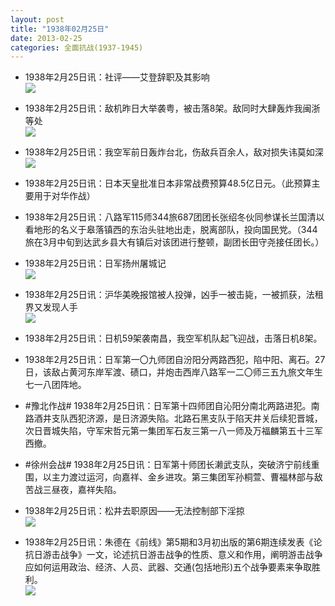 ```yaml
---
layout: post
title: "1938年02月25日"
date: 2013-02-25
categories: 全面抗战(1937-1945)
---
```


<meta name="referrer" content="no-referrer" />

- 1938年2月25日讯：社评——艾登辞职及其影响 <br/><img src="https://ww1.sinaimg.cn/large/aca367d8jw1e26082dfccj.jpg" />

- 1938年2月25日讯：敌机昨日大举袭粤，被击落8架。敌同时大肆轰炸我闽浙等处 <br/><img src="https://ww4.sinaimg.cn/large/aca367d8jw1e25yhk4fh9j.jpg" />

- 1938年2月25日讯：我空军前日轰炸台北，伤敌兵百余人，敌对损失讳莫如深 <br/><img src="https://ww1.sinaimg.cn/large/aca367d8jw1e25wr1v9b6j.jpg" />

- 1938年2月25日讯：日本天皇批准日本非常战费预算48.5亿日元。（此预算主要用于对华作战） 

- 1938年2月25日讯：八路军115师344旅687团团长张绍冬伙同参谋长兰国清以看地形的名义于皋落镇西的东治头驻地出走，脱离部队，投向国民党。（344旅在3月中旬到达武乡县大有镇后对该团进行整顿，副团长田守尧接任团长。） 

- 1938年2月25日讯：日军扬州屠城记 <br/><img src="https://ww2.sinaimg.cn/large/aca367d8jw1e25jggnpwaj.jpg" />

- 1938年2月25日讯：沪华美晚报馆被人投弹，凶手一被击毙，一被抓获，法租界又发现人手 <br/><img src="https://ww2.sinaimg.cn/large/aca367d8jw1e25ivkuoyvj.jpg" />

- 1938年2月25日讯：日机59架袭南昌，我空军机队起飞迎战，击落日机8架。 

- 1938年2月25日讯：日军第一〇九师团自汾阳分两路西犯，陷中阳、离石。27日，该敌占黄河东岸军渡、碛口，并炮击西岸八路军一二〇师三五九旅文年生七一八团阵地。 

- #豫北作战# 1938年2月25日讯：日军第十四师团自沁阳分南北两路进犯。南路酒井支队西犯济源，是日济源失陷。北路石黑支队于陷天井关后续犯晋城，次日晋城失陷，守军宋哲元第一集团军石友三第一八一师及万福麟第五十三军西撤。 

- #徐州会战# 1938年2月25日讯：日军第十师团长濑武支队，突破济宁前线重围，以主力渡过运河，向嘉祥、金乡进攻。第三集团军孙桐萱、曹福林部与敌苦战三昼夜，嘉祥失陷。 

- 1938年2月25日讯：松井去职原因——无法控制部下淫掠 <br/><img src="https://ww4.sinaimg.cn/large/aca367d8jw1e25a7hjucej.jpg" />

- 1938年2月25日讯：朱德在《前线》第5期和3月初出版的第6期连续发表《论抗日游击战争》一文，论述抗日游击战争的性质、意义和作用，阐明游击战争应如何运用政治、经济、人员、武器、交通(包括地形)五个战争要素来争取胜利。 <br/><img src="https://ww4.sinaimg.cn/large/aca367d8jw1e259x2jlj5j.jpg" />

